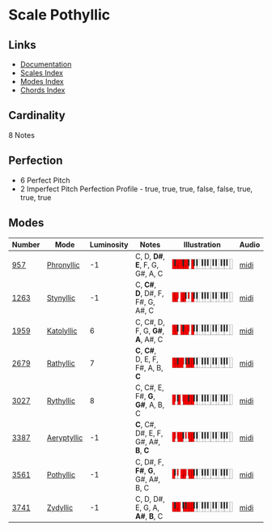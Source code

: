 # Scale Pothyllic

## Links

- [Documentation](README.md)
- [Scales Index](Scales.md)
- [Modes Index](Modes.md)
- [Chords Index](Chords.md)

## Cardinality

8 Notes

## Perfection

- 6 Perfect Pitch
- 2 Imperfect Pitch
Perfection Profile - true, true, true, false, false, true, true, true

## Modes

| Number | Mode | Luminosity | Notes | Illustration | Audio |
|--------|------|------------|-------|--------------|-------|
| [957](https://ianring.com/musictheory/scales/957) | [Phronyllic](ModePhronyllic.md) | -1 | C, D, **D#**, **E**, F, G, G#, A, C | ![CNaturalPhronyllic](ModeCNaturalPhronyllic.png) | [midi](https://github.com/edipermadi/music/blob/main/docs/ModeCNaturalPhronyllic.mid?raw=true) | 
| [1263](https://ianring.com/musictheory/scales/1263) | [Stynyllic](ModeStynyllic.md) | -1 | C, **C#**, **D**, D#, F, F#, G, A#, C | ![CNaturalStynyllic](ModeCNaturalStynyllic.png) | [midi](https://github.com/edipermadi/music/blob/main/docs/ModeCNaturalStynyllic.mid?raw=true) | 
| [1959](https://ianring.com/musictheory/scales/1959) | [Katolyllic](ModeKatolyllic.md) | 6 | C, C#, D, F, G, **G#**, **A**, A#, C | ![CNaturalKatolyllic](ModeCNaturalKatolyllic.png) | [midi](https://github.com/edipermadi/music/blob/main/docs/ModeCNaturalKatolyllic.mid?raw=true) | 
| [2679](https://ianring.com/musictheory/scales/2679) | [Rathyllic](ModeRathyllic.md) | 7 | **C**, **C#**, D, E, F, F#, A, B, **C** | ![CNaturalRathyllic](ModeCNaturalRathyllic.png) | [midi](https://github.com/edipermadi/music/blob/main/docs/ModeCNaturalRathyllic.mid?raw=true) | 
| [3027](https://ianring.com/musictheory/scales/3027) | [Rythyllic](ModeRythyllic.md) | 8 | C, C#, E, F#, **G**, **G#**, A, B, C | ![CNaturalRythyllic](ModeCNaturalRythyllic.png) | [midi](https://github.com/edipermadi/music/blob/main/docs/ModeCNaturalRythyllic.mid?raw=true) | 
| [3387](https://ianring.com/musictheory/scales/3387) | [Aeryptyllic](ModeAeryptyllic.md) | -1 | **C**, C#, D#, E, F, G#, A#, **B**, **C** | ![CNaturalAeryptyllic](ModeCNaturalAeryptyllic.png) | [midi](https://github.com/edipermadi/music/blob/main/docs/ModeCNaturalAeryptyllic.mid?raw=true) | 
| [3561](https://ianring.com/musictheory/scales/3561) | [Pothyllic](ModePothyllic.md) | -1 | C, D#, F, **F#**, **G**, G#, A#, B, C | ![CNaturalPothyllic](ModeCNaturalPothyllic.png) | [midi](https://github.com/edipermadi/music/blob/main/docs/ModeCNaturalPothyllic.mid?raw=true) | 
| [3741](https://ianring.com/musictheory/scales/3741) | [Zydyllic](ModeZydyllic.md) | -1 | C, D, D#, E, G, A, **A#**, **B**, C | ![CNaturalZydyllic](ModeCNaturalZydyllic.png) | [midi](https://github.com/edipermadi/music/blob/main/docs/ModeCNaturalZydyllic.mid?raw=true) | 
